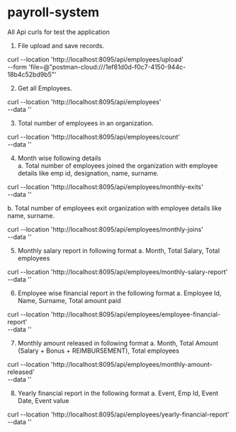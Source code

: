 # payroll-system

All Api curls for test the application 


1. File upload and save records.

curl --location 'http://localhost:8095/api/employees/upload' \
--form 'file=@"postman-cloud:///1ef81d0d-f0c7-4150-944c-18b4c52bd9b5"'

2. Get all Employees. 

curl --location 'http://localhost:8095/api/employees' \
--data ''

3. Total number of employees in an organization.

curl --location 'http://localhost:8095/api/employees/count' \
--data ''

4. Month wise following details  
a. Total number of employees joined the organization with employee details like emp id, 
designation, name, surname. 

curl --location 'http://localhost:8095/api/employees/monthly-exits' \
--data ''

b. Total number of employees exit organization with employee details like name, surname. 

curl --location 'http://localhost:8095/api/employees/monthly-joins' \
--data ''

5. Monthly salary report in following format 
a. Month, Total Salary, Total employees

curl --location 'http://localhost:8095/api/employees/monthly-salary-report' \
--data ''

6. Employee wise financial report in the following format 
a. Employee Id, Name, Surname, Total amount paid

curl --location 'http://localhost:8095/api/employees/employee-financial-report' \
--data ''

7. Monthly amount released in following format 
a. Month, Total Amount (Salary + Bonus + REIMBURSEMENT), Total employees 

curl --location 'http://localhost:8095/api/employees/monthly-amount-released' \
--data ''

8. Yearly financial report in the following format 
a. Event, Emp Id, Event Date, Event value

curl --location 'http://localhost:8095/api/employees/yearly-financial-report' \
--data ''
